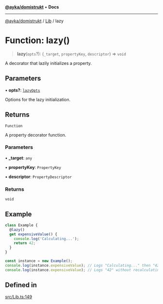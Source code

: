 [**@ayka/domistrukt**](../../../README.md) • **Docs**

***

[@ayka/domistrukt](../../../globals.md) / [Lib](../README.md) / lazy

# Function: lazy()

> **lazy**(`opts`?): (`_target`, `propertyKey`, `descriptor`) => `void`

A decorator that lazily initializes a property.

## Parameters

• **opts?**: [`lazyOpts`](../type-aliases/lazyOpts.md)

Options for the lazy initialization.

## Returns

`Function`

A property decorator function.

### Parameters

• **\_target**: `any`

• **propertyKey**: `PropertyKey`

• **descriptor**: `PropertyDescriptor`

### Returns

`void`

## Example

```ts
class Example {
  @lazy()
  get expensiveValue() {
    console.log('Calculating...');
    return 42;
  }
}

const instance = new Example();
console.log(instance.expensiveValue); // Logs "Calculating..." then "42"
console.log(instance.expensiveValue); // Logs "42" without recalculating
```

## Defined in

[src/Lib.ts:149](https://github.com/AndreyMork/domistrukt/blob/a3a0cb5c43a16ed6506fbb5003dcad527e48abe7/src/Lib.ts#L149)
